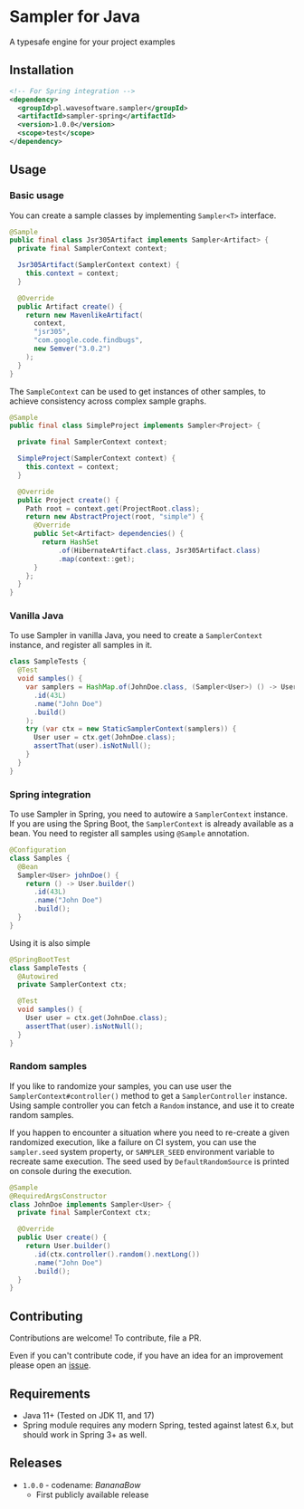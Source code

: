 # Sampler for Java

A typesafe engine for your project examples

## Installation

```xml
<!-- For Spring integration -->
<dependency>
  <groupId>pl.wavesoftware.sampler</groupId>
  <artifactId>sampler-spring</artifactId>
  <version>1.0.0</version>
  <scope>test</scope>
</dependency>
```

## Usage


### Basic usage

You can create a sample classes by implementing `Sampler<T>` interface.

```java
@Sample
public final class Jsr305Artifact implements Sampler<Artifact> {
  private final SamplerContext context;

  Jsr305Artifact(SamplerContext context) {
    this.context = context;
  }

  @Override
  public Artifact create() {
    return new MavenlikeArtifact(
      context,
      "jsr305",
      "com.google.code.findbugs",
      new Semver("3.0.2")
    );
  }
}
```

The `SampleContext` can be used to get instances of other samples, to achieve consistency across complex sample graphs.

```java
@Sample
public final class SimpleProject implements Sampler<Project> {

  private final SamplerContext context;

  SimpleProject(SamplerContext context) {
    this.context = context;
  }

  @Override
  public Project create() {
    Path root = context.get(ProjectRoot.class);
    return new AbstractProject(root, "simple") {
      @Override
      public Set<Artifact> dependencies() {
        return HashSet
            .of(HibernateArtifact.class, Jsr305Artifact.class)
            .map(context::get);
      }
    };
  }
}
```

### Vanilla Java

To use Sampler in vanilla Java, you need to create a `SamplerContext` instance,
and register all samples in it.

```java
class SampleTests {
  @Test
  void samples() {
    var samplers = HashMap.of(JohnDoe.class, (Sampler<User>) () -> User.builder()
      .id(43L)
      .name("John Doe")
      .build()
    );
    try (var ctx = new StaticSamplerContext(samplers)) {
      User user = ctx.get(JohnDoe.class);
      assertThat(user).isNotNull();
    }
  }
}
```

### Spring integration

To use Sampler in Spring, you need to autowire a `SamplerContext` instance. If
you are using the Spring Boot, the `SamplerContext` is already available as a
bean. You need to register all samples using `@Sample` annotation.

```java
@Configuration
class Samples {
  @Bean
  Sampler<User> johnDoe() {
    return () -> User.builder()
      .id(43L)
      .name("John Doe")
      .build();
  }
}
```

Using it is also simple

```java
@SpringBootTest
class SampleTests {
  @Autowired
  private SamplerContext ctx;

  @Test
  void samples() {
    User user = ctx.get(JohnDoe.class);
    assertThat(user).isNotNull();
  }
}
```

### Random samples

If you like to randomize your samples, you can use user the
`SamplerContext#controller()` method to get a `SamplerController` instance.
Using sample controller you can fetch a `Random` instance, and use it to create
random samples.

If you happen to encounter a situation where you need to re-create a given
randomized execution, like a failure on CI system, you can use the
`sampler.seed` system property, or `SAMPLER_SEED` environment variable to
recreate same execution. The seed used by `DefaultRandomSource` is printed on
console during the execution.

```java
@Sample
@RequiredArgsConstructor
class JohnDoe implements Sampler<User> {
  private final SamplerContext ctx;

  @Override
  public User create() {
    return User.builder()
      .id(ctx.controller().random().nextLong())
      .name("John Doe")
      .build();
  }
}
```

## Contributing

Contributions are welcome! To contribute, file a PR.

Even if you can't contribute code, if you have an idea for an improvement
please open an [issue](https://github.com/wavesoftware/sampler/issues).

## Requirements

* Java 11+ (Tested on JDK 11, and 17)
* Spring module requires any modern Spring, tested against latest 6.x, but
  should work in Spring 3+ as well.

## Releases

* `1.0.0` - codename: *BananaBow*
	* First publicly available release
